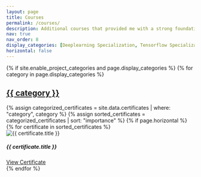 ```yaml
---
layout: page
title: Courses
permalink: /courses/
description: Additional courses that provided me with a strong foundational base and enriched my knowledge significantly
nav: true
nav_order: 8
display_categories: [Deeplearning Specialization, Tensorflow Specialization, Fusemachine, Renewable Energy Specialization, Introduction to Computer Science, Optimization and Research, Other Courses]
horizontal: false
---
```

<!-- pages/courses.md -->
<div class="certificates">
{% if site.enable_project_categories and page.display_categories %}
  <!-- Display categorized certificates -->
  {% for category in page.display_categories %}
  <a id="{{ category }}" href=".#{{ category }}">
    <h2 class="category">{{ category }}</h2>
  </a>
  {% assign categorized_certificates = site.data.certificates | where: "category", category %}
  {% assign sorted_certificates = categorized_certificates | sort: "importance" %}
  <!-- Generate cards for each certificate -->
  {% if page.horizontal %}
  <div class="container">
    <div class="row row-cols-1 row-cols-md-2">
    {% for certificate in sorted_certificates %}
      <div class="col mb-4">
        <div class="card h-100">
          <img src="{{ certificate.image }}" class="card-img-top" alt="{{ certificate.title }}">
          <div class="card-body">
            <h5 class="card-title">{{ certificate.title }}</h5>
            <a href="{{ certificate.link }}" class="btn btn-primary">View Certificate</a>
          </div>
        </div>
      </div>
    {% endfor %}
    </div>
  </div>
